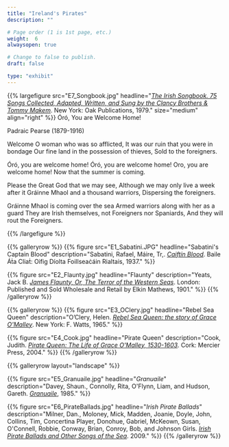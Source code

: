 ```yaml
---
title: "Ireland's Pirates"
description: ""

# Page order (1 is 1st page, etc.)
weight:  6
alwaysopen: true

# Change to false to publish.
draft: false

type: "exhibit"
---
```

{{% largefigure src="E7_Songbook.jpg"
                headline="*[The Irish Songbook. 75 Songs Collected, Adapted, Written, and Sung by the Clancy Brothers & Tommy Makem](https://bc-primo.hosted.exlibrisgroup.com/primo-explore/fulldisplay?docid=ALMA-BC21315692330001021&context=L&vid=bclib_new&search_scope=lib_BURNS&tab=bcl_only&lang=en_US)*. New York: Oak Publications, 1979."
                size="medium"
                align="right" %}}
Óró, You are Welcome Home!

Padraic Pearse (1879-1916)

Welcome O woman who was so afflicted,
It was our ruin that you were in bondage
Our fine land in the possession of thieves,
Sold to the foreigners.

Óró, you are welcome home!  Óró, you are welcome home!
Oro, you are welcome home!  Now that the summer is coming.

Please the Great God that we may see,
Although we may only live a week after it
Gráinne Mhaol and a thousand warriors,
Dispersing the foreigners.

Gráinne Mhaol is coming over the sea
Armed warriors along with her as a guard
They are Irish themselves, not Foreigners nor Spaniards,
And they will rout the Foreigners.

{{% /largefigure %}}

{{% galleryrow %}}
{{% figure src="E1_Sabatini.JPG"
                headline="Sabatini's Captain Blood"
                description="Sabatini, Rafael, Máire, Tr,. *[Caiftín Blood](https://bc-primo.hosted.exlibrisgroup.com/primo-explore/fulldisplay?docid=ALMA-BC21368923980001021&context=L&vid=bclib_new&search_scope=lib_BURNS&tab=bcl_only&lang=en_US)*. Baile Áṫa Cliaṫ: Oifig Díolta Foillseaċáin Rialtais, 1937."
%}}

{{% figure src="E2_Flaunty.jpg"
                headline="Flaunty"
                description="Yeats, Jack B. *[James Flaunty, Or, The Terror of the Western Seas](https://bc-primo.hosted.exlibrisgroup.com/primo-explore/fulldisplay?docid=ALMA-BC21344603000001021&context=L&vid=bclib_new&search_scope=lib_BURNS&tab=bcl_only&lang=en_US)*. London: Published and Sold Wholesale and Retail by Elkin Mathews, 1901."
%}}
{{% /galleryrow %}}

{{% galleryrow %}}
{{% figure src="E3_OClery.jpg"
                headline="Rebel Sea Queen"
                description="O’Clery, Helen. *[Rebel Sea Queen: the story of Grace O'Malley](https://bc-primo.hosted.exlibrisgroup.com/primo-explore/fulldisplay?docid=ALMA-BC21328275280001021&context=L&vid=bclib_new&search_scope=bcl&tab=bcl_only&lang=en_US)*. New York: F. Watts, 1965."
%}}

{{% figure src="E4_Cook.jpg"
                headline="Pirate Queen"
                description="Cook, Judith. *[Pirate Queen: The Life of Grace O'Malley, 1530-1603](https://bc-primo.hosted.exlibrisgroup.com/primo-explore/fulldisplay?docid=ALMA-BC21323448510001021&context=L&vid=bclib_new&search_scope=lib_BURNS&tab=bcl_only&lang=en_US)*. Cork: Mercier Press, 2004."
%}}
{{% /galleryrow %}}

{{% galleryrow layout="landscape" %}}

{{% figure src="E5_Granuaile.jpg"
                headline="*Granuaile*"
                description="Davey, Shaun., Connolly, Rita, O'Flynn, Liam, and Hudson, Gareth. *[Granuaile]( https://bc-primo.hosted.exlibrisgroup.com/primo-explore/fulldisplay?docid=ALMA-BC21364286420001021&context=L&vid=bclib_new&search_scope=bcl&tab=bcl_only&lang=en_US)*, 1985."
%}}

{{% figure src="E6_PirateBallads.jpg"
                headline="*Irish Pirate Ballads*"
                description="Milner, Dan., Moloney, Mick, Madden, Joanie, Doyle, John, Collins, Tim, Concertina Player, Donohue, Gabriel, McKeown, Susan, O'Connell, Robbie, Conway, Brian, Conroy, Bob, and Johnson Girls. *[Irish Pirate Ballads and Other Songs of the Sea](https://bc-primo.hosted.exlibrisgroup.com/primo-explore/fulldisplay?docid=ALMA-BC21348345090001021&context=L&vid=bclib_new&search_scope=bcl&tab=bcl_only&lang=en_US)*. 2009."
%}}
{{% /galleryrow %}}
